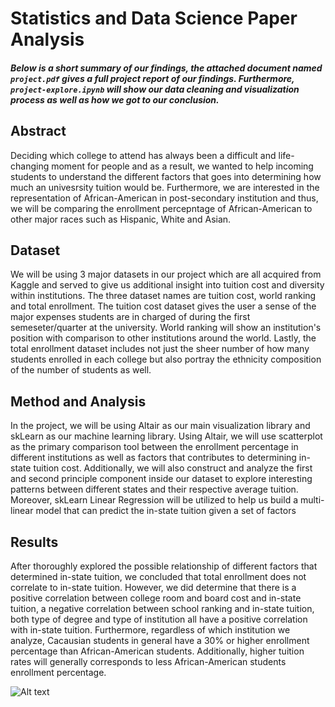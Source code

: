 # Statistics and Data Science Paper Analysis
##### Below is a short summary of our findings, the attached document named `project.pdf` gives a full project report of our findings. Furthermore, `project-explore.ipynb` will show our data cleaning and visualization process as well as how we got to our conclusion. 

## Abstract
Deciding which college to attend has always been a difficult and life-changing moment for people and as a result, we wanted to help incoming students to understand the different factors that goes into determining how much an univesrsity tuition would be. Furthermore, we are interested in the representation of African-American in post-secondary institution and thus, we will be comparing the enrollment percepntage of African-American to other major races such as Hispanic, White and Asian.

## Dataset
We will be using 3 major datasets in our project which are all acquired from Kaggle and served to give us additional insight into tuition cost and diversity within institutions. The three dataset names are tuition cost, world ranking and total enrollment. The tuition cost dataset gives the user a sense of the major expenses students are in charged of during the first semeseter/quarter at the university. World ranking will show an institution's position with comparison to other institutions around the world. Lastly, the total enrollment dataset includes not just the sheer number of how many students enrolled in each college but also portray the ethnicity composition of the number of students as well.

## Method and Analysis
In the project, we will be using Altair as our main visualization library and skLearn as our machine learning library. Using Altair, we will use scatterplot as the primary comparison tool between the enrollment percentage in different institutions as well as factors that contributes to determining in-state tuition cost. Additionally, we will also construct and analyze the first and second principle component inside our dataset to explore interesting patterns between different states and their respective average tuition. Moreover, skLearn Linear Regression will be utilized to help us build a multi-linear model that can predict the in-state tuition given a set of factors

## Results
After thoroughly explored the possible relationship of different factors that determined in-state tuition, we concluded that total enrollment does not correlate to in-state tuition. However, we did determine that there is a positive correlation between college room and board cost and in-state tuition, a negative correlation between school ranking and in-state tuition, both type of degree and type of institution all have a positive correlation with in-state tuition. Furthermore, regardless of which institution we analyze, Cacausian students in general have a 30% or higher enrollment percentage than African-American students. Additionally, higher tuition rates will generally corresponds to less African-American students enrollment percentage.

![Alt text](relative/path/to/img.jpg?raw=true "Data Visualization")
